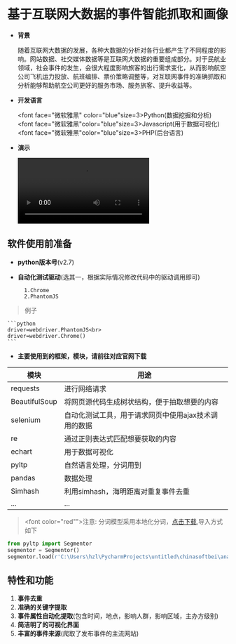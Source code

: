 # 基于互联网大数据的事件智能抓取和画像
- **背景**
    

    随着互联网大数据的发展，各种大数据的分析对各行业都产生了不同程度的影响。网站数据、社交媒体数据等是互联网大数据的重要组成部分。对于民航业领域，社会事件的发生，会很大程度影响旅客的出行需求变化，从而影响航空公司飞机运力投放、航班编排、票价策略调整等，对互联网事件的准确抓取和分析能够帮助航空公司更好的服务市场、服务旅客、提升收益等。

- **开发语言**

    <font face="微软雅黑" color="blue"size=3>Python</font>(数据挖掘和分析)<br>
    <font face="微软雅黑"color="blue"size=3>Javascript</font>(用于数据可视化)<br>
    <font face="微软雅黑"color="blue"size=3>PHP</font>(后台语言)

- **演示**

    ![Sample Video](https://gitlab.com/gitlab-org/gitlab-ce/raw/master/doc/user/img/markdown_video.mp4)
## 软件使用前准备
- **python版本号**(v2.7)
- **自动化测试驱动**(选其一，根据实际情况修改代码中的驱动调用即可)
        

        1.Chrome
        2.PhantomJS
> 例子

    
    ```python
    driver=webdriver.PhantomJS<br>
    driver=webdriver.Chrome()
    ```

- **主要使用到的框架，模块，请前往对应官网下载**

| 模块 | 用途 |
| -------- | -------- |
| requests   | 进行网络请求   |
| BeautifulSoup   | 将网页源代码生成树状结构，便于抽取想要的内容   |
| selenium        |      自动化测试工具，用于请求网页中使用ajax技术调用的数据|
| re        |     通过正则表达式匹配想要获取的内容|
| echart|用于数据可视化|
| pyltp|自然语言处理，分词用到|
| pandas|数据处理|
| Simhash|利用simhash，海明距离对重复事件去重|
| ...|...|
> <font color="red"">注意:</font>
> 分词模型采用本地化分词，[点击下载](baidu.com),导入方式如下

```python
from pyltp import Segmentor
segmentor = Segmentor()
segmentor.load(r'C:\Users\hzl\PycharmProjects\untitled\chinasoftbei\analyse\ltp_data\cws.model')  # 分句模型
```
## 特性和功能
1. **事件去重**
2. **准确的关键字提取**
3. **事件属性自动化提取**(包含时间，地点，影响人群，影响区域，主办方级别)
4. **简洁明了的可视化界面**
5. **丰富的事件来源**(爬取了发布事件的主流网站)



















